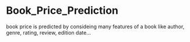 # Book_Price_Prediction
book price is predicted by consideing many features of a book like author, genre, rating, review, edition date...
